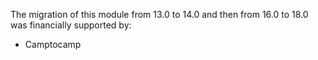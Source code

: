 The migration of this module from 13.0 to 14.0 and then from 16.0 to 18.0 was financially supported by:

- Camptocamp
